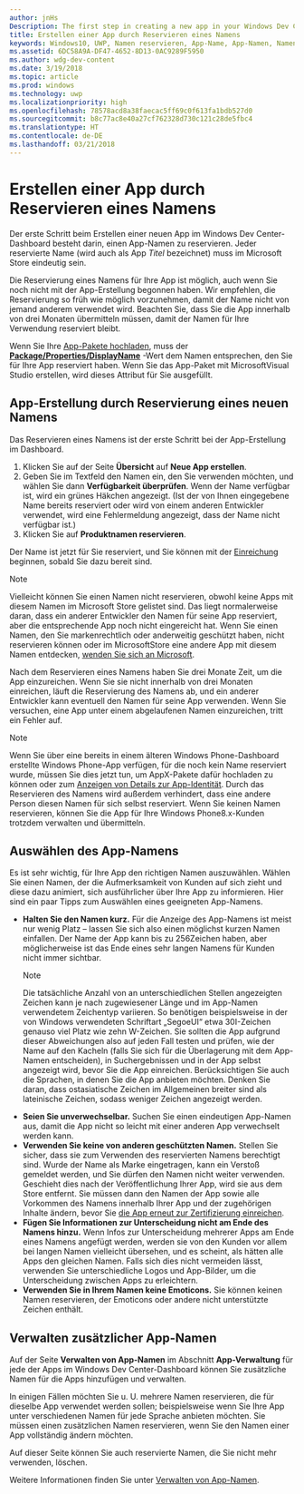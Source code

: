 ```yaml
---
author: jnHs
Description: The first step in creating a new app in your Windows Dev Center dashboard is reserving an app name. See how to reserve app names and find suggestions for choosing a great name for your app.
title: Erstellen einer App durch Reservieren eines Namens
keywords: Windows10, UWP, Namen reservieren, App-Name, App-Namen, Namen, Produktname, benennen, reservierter Name, Titel, Namen, Titel
ms.assetid: 6DC58A9A-DF47-4652-8D13-0AC9289F5950
ms.author: wdg-dev-content
ms.date: 3/19/2018
ms.topic: article
ms.prod: windows
ms.technology: uwp
ms.localizationpriority: high
ms.openlocfilehash: 78578acd8a38faecac5ff69c0f613fa1bdb527d0
ms.sourcegitcommit: b8c77ac8e40a27cf762328d730c121c28de5fbc4
ms.translationtype: HT
ms.contentlocale: de-DE
ms.lasthandoff: 03/21/2018
---
```

# <a name="create-your-app-by-reserving-a-name"></a>Erstellen einer App durch Reservieren eines Namens

Der erste Schritt beim Erstellen einer neuen App im Windows Dev Center-Dashboard besteht darin, einen App-Namen zu reservieren. Jeder reservierte Name (wird auch als App *Titel* bezeichnet) muss im Microsoft Store eindeutig sein.

Die Reservierung eines Namens für Ihre App ist möglich, auch wenn Sie noch nicht mit der App-Erstellung begonnen haben. Wir empfehlen, die Reservierung so früh wie möglich vorzunehmen, damit der Name nicht von jemand anderem verwendet wird. Beachten Sie, dass Sie die App innerhalb von drei Monaten übermitteln müssen, damit der Namen für Ihre Verwendung reserviert bleibt.

Wenn Sie Ihre [App-Pakete hochladen](upload-app-packages.md), muss der [**Package/Properties/DisplayName**](https://docs.microsoft.com/uwp/schemas/appxpackage/appxmanifestschema/element-1-displayname) -Wert dem Namen entsprechen, den Sie für Ihre App reserviert haben. Wenn Sie das App-Paket mit MicrosoftVisual Studio erstellen, wird dieses Attribut für Sie ausgefüllt.

## <a name="create-your-app-by-reserving-a-new-name"></a>App-Erstellung durch Reservierung eines neuen Namens

Das Reservieren eines Namens ist der erste Schritt bei der App-Erstellung im Dashboard. 

1.  Klicken Sie auf der Seite **Übersicht** auf **Neue App erstellen**.
2.  Geben Sie im Textfeld den Namen ein, den Sie verwenden möchten, und wählen Sie dann **Verfügbarkeit überprüfen**. Wenn der Name verfügbar ist, wird ein grünes Häkchen angezeigt. (Ist der von Ihnen eingegebene Name bereits reserviert oder wird von einem anderen Entwickler verwendet, wird eine Fehlermeldung angezeigt, dass der Name nicht verfügbar ist.)
3.  Klicken Sie auf **Produktnamen reservieren**.

Der Name ist jetzt für Sie reserviert, und Sie können mit der [Einreichung](app-submissions.md) beginnen, sobald Sie dazu bereit sind.

> [!NOTE]
> Vielleicht können Sie einen Namen nicht reservieren, obwohl keine Apps mit diesem Namen im Microsoft Store gelistet sind. Das liegt normalerweise daran, dass ein anderer Entwickler den Namen für seine App reserviert, aber die entsprechende App noch nicht eingereicht hat. Wenn Sie einen Namen, den Sie markenrechtlich oder anderweitig geschützt haben, nicht reservieren können oder im MicrosoftStore eine andere App mit diesem Namen entdecken, [wenden Sie sich an Microsoft](http://go.microsoft.com/fwlink/p/?LinkId=233777).

Nach dem Reservieren eines Namens haben Sie drei Monate Zeit, um die App einzureichen. Wenn Sie sie nicht innerhalb von drei Monaten einreichen, läuft die Reservierung des Namens ab, und ein anderer Entwickler kann eventuell den Namen für seine App verwenden. Wenn Sie versuchen, eine App unter einem abgelaufenen Namen einzureichen, tritt ein Fehler auf.

> [!NOTE]
> Wenn Sie über eine bereits in einem älteren Windows Phone-Dashboard erstellte Windows Phone-App verfügen, für die noch kein Name reserviert wurde, müssen Sie dies jetzt tun, um AppX-Pakete dafür hochladen zu können oder zum [Anzeigen von Details zur App-Identität](view-app-identity-details.md). Durch das Reservieren des Namens wird außerdem verhindert, dass eine andere Person diesen Namen für sich selbst reserviert. Wenn Sie keinen Namen reservieren, können Sie die App für Ihre Windows Phone8.x-Kunden trotzdem verwalten und übermitteln.


## <a name="choosing-your-apps-name"></a>Auswählen des App-Namens

Es ist sehr wichtig, für Ihre App den richtigen Namen auszuwählen. Wählen Sie einen Namen, der die Aufmerksamkeit von Kunden auf sich zieht und diese dazu animiert, sich ausführlicher über Ihre App zu informieren. Hier sind ein paar Tipps zum Auswählen eines geeigneten App-Namens.

-   **Halten Sie den Namen kurz.** Für die Anzeige des App-Namens ist meist nur wenig Platz – lassen Sie sich also einen möglichst kurzen Namen einfallen. Der Name der App kann bis zu 256Zeichen haben, aber möglicherweise ist das Ende eines sehr langen Namens für Kunden nicht immer sichtbar.
    > [!NOTE]
    > Die tatsächliche Anzahl von an unterschiedlichen Stellen angezeigten Zeichen kann je nach zugewiesener Länge und im App-Namen verwendetem Zeichentyp variieren. So benötigen beispielsweise in der von Windows verwendeten Schriftart „SegoeUI“ etwa 30I-Zeichen genauso viel Platz wie zehn W-Zeichen. Sie sollten die App aufgrund dieser Abweichungen also auf jeden Fall testen und prüfen, wie der Name auf den Kacheln (falls Sie sich für die Überlagerung mit dem App-Namen entscheiden), in Suchergebnissen und in der App selbst angezeigt wird, bevor Sie die App einreichen. Berücksichtigen Sie auch die Sprachen, in denen Sie die App anbieten möchten. Denken Sie daran, dass ostasiatische Zeichen im Allgemeinen breiter sind als lateinische Zeichen, sodass weniger Zeichen angezeigt werden.
-   **Seien Sie unverwechselbar.** Suchen Sie einen eindeutigen App-Namen aus, damit die App nicht so leicht mit einer anderen App verwechselt werden kann.
-   **Verwenden Sie keine von anderen geschützten Namen.** Stellen Sie sicher, dass sie zum Verwenden des reservierten Namens berechtigt sind. Wurde der Name als Marke eingetragen, kann ein Verstoß gemeldet werden, und Sie dürfen den Namen nicht weiter verwenden. Geschieht dies nach der Veröffentlichung Ihrer App, wird sie aus dem Store entfernt. Sie müssen dann den Namen der App sowie alle Vorkommen des Namens innerhalb Ihrer App und der zugehörigen Inhalte ändern, bevor Sie [die App erneut zur Zertifizierung einreichen](app-submissions.md).
-   **Fügen Sie Informationen zur Unterscheidung nicht am Ende des Namens hinzu.** Wenn Infos zur Unterscheidung mehrerer Apps am Ende eines Namens angefügt werden, werden sie von den Kunden vor allem bei langen Namen vielleicht übersehen, und es scheint, als hätten alle Apps den gleichen Namen. Falls sich dies nicht vermeiden lässt, verwenden Sie unterschiedliche Logos und App-Bilder, um die Unterscheidung zwischen Apps zu erleichtern.
-   **Verwenden Sie in Ihrem Namen keine Emoticons.** Sie können keinen Namen reservieren, der Emoticons oder andere nicht unterstützte Zeichen enthält.


## <a name="manage-additional-app-names"></a>Verwalten zusätzlicher App-Namen

Auf der Seite **Verwalten von App-Namen** im Abschnitt **App-Verwaltung** für jede der Apps im Windows Dev Center-Dashboard können Sie zusätzliche Namen für die Apps hinzufügen und verwalten.

In einigen Fällen möchten Sie u. U. mehrere Namen reservieren, die für dieselbe App verwendet werden sollen; beispielsweise wenn Sie Ihre App unter verschiedenen Namen für jede Sprache anbieten möchten. Sie müssen einen zusätzlichen Namen reservieren, wenn Sie den Namen einer App vollständig ändern möchten.

Auf dieser Seite können Sie auch reservierte Namen, die Sie nicht mehr verwenden, löschen.

Weitere Informationen finden Sie unter [Verwalten von App-Namen](manage-app-names.md).

 

 




